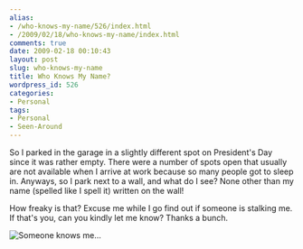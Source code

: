 ```yaml
---
alias:
- /who-knows-my-name/526/index.html
- /2009/02/18/who-knows-my-name/index.html
comments: true
date: 2009-02-18 00:10:43
layout: post
slug: who-knows-my-name
title: Who Knows My Name?
wordpress_id: 526
categories:
- Personal
tags:
- Personal
- Seen-Around
---
```


So I parked in the garage in a slightly different spot on President's Day since it was rather empty.  There were a number of spots open that usually are not available when I arrive at work because so many people got to sleep in.  Anyways, so I park next to a wall, and what do I see?  None other than my name (spelled like I spell it) written on the wall!

How freaky is that?  Excuse me while I go find out if someone is stalking me.  If that's you, can you kindly let me know?  Thanks a bunch.

![Someone knows me...](http://farm4.static.flickr.com/3351/3289113526_144e9802d5.jpg)
